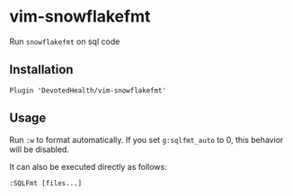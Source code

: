 # vim-snowflakefmt

Run `snowflakefmt` on sql code

## Installation

```vim
Plugin 'DevotedHealth/vim-snowflakefmt'
```

## Usage

Run `:w` to format automatically. If you set `g:sqlfmt_auto` to 0, this behavior will be disabled.

It can also be executed directly as follows:

```vim
:SQLFmt [files...]
```

